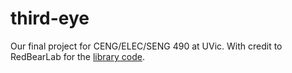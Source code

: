 # third-eye

Our final project for CENG/ELEC/SENG 490 at UVic. With credit to RedBearLab for the [library code](https://github.com/RedBearLab/Blend).
